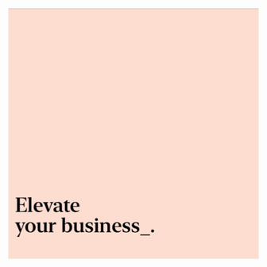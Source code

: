
<br> <br> <br>
<p align="center">
  <img alt="Hi There" src="https://raw.githubusercontent.com/awran5/react-simple-typewriter/HEAD/screenshot.gif" width="620"/>
</p>
<br> <br> <br>
